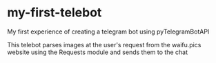 # my-first-telebot
My first experience of creating a telegram bot using pyTelegramBotAPI

This telebot parses images at the user's request from the waifu.pics website using the Requests module and sends them to the chat
